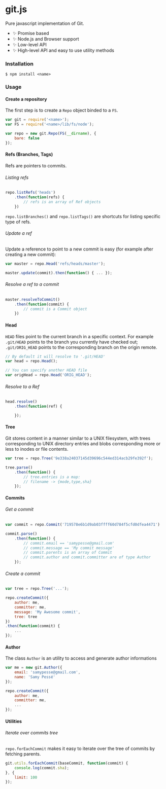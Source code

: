 # git.js

Pure javascript implementation of Git.

- ✨ Promise based
- ✨ Node.js and Browser support
- ✨ Low-level API
- ✨ High-level API and easy to use utility methods

### Installation

```
$ npm install <name>
```

### Usage

#### Create a repository

The first step is to create a `Repo` object binded to a `FS`.

```js
var git = require('<name>');
var FS = require('<name>/lib/fs/node');

var repo = new git.Repo(FS(__dirname), {
    bare: false
});
```

#### Refs (Branches, Tags)

Refs are pointers to commits.

###### Listing refs

```js
repo.listRefs('heads')
    .then(function(refs) {
        // refs is an array of Ref objects
    })
```

`repo.listBranches()` and `repo.listTags()` are shortcuts for listing specific type of refs.

###### Update a ref

Update a reference to point to a new commit is easy (for example after creating a new commit):

```js
var master = repo.Head('refs/heads/master');

master.update(commit).then(function() { ... });
```

###### Resolve a ref to a commit

```js
master.resolveToCommit()
    .then(function(commit) {
        // commit is a Commit object
    })
```

#### Head

`HEAD` files point to the current branch in a specific context. For example `.git/HEAD` points to the branch you currently have checked out; `.git/ORIG_HEAD` points to the corresponding branch on the origin remote.

```js
// By default it will resolve to '.git/HEAD'
var head = repo.Head();

// You can specify another HEAD file
var origHead = repo.Head('ORIG_HEAD');
```

###### Resolve to a Ref

```js
head.resolve()
    .then(function(ref) {

    });
```

#### Tree

Git stores content in a manner similar to a UNIX filesystem, with trees corresponding to UNIX directory entries and blobs corresponding more or less to inodes or file contents.

```js
var tree = repo.Tree('9e338a24037145d39696c544ed314acb29fe392f');

tree.parse()
    .then(function() {
        // tree.entries is a map:
        // filename -> {mode,type,sha}
    });
```

#### Commits

###### Get a commit

```js
var commit = repo.Commit('719578e6b1d9ab03ffff60d784f5cfd0dfea4471')

commit.parse()
    .then(function() {
        // commit.email == 'samypesse@gmail.com'
        // commit.message == 'My commit message'
        // commit.parents is an array of Commit
        // commit.author and commit.committer are of type Author
    });
```

###### Create a commit

```js
var tree = repo.Tree('...');

repo.createCommit({
    author: me,
    committer: me,
    message: 'My Awesome commit',
    tree: tree
})
.then(function(commit) {
    ...
});
```

#### Author

The class `Author` is an utility to access and generate author informations

```js
var me = new git.Author({
    email: 'samypesse@gmail.com',
    name: 'Samy Pessé'
});

repo.createCommit({
    author: me,
    committer: me,
    ...
});
```

#### Utilities

###### Iterate over commits tree

`repo.forEachCommit` makes it easy to iterate over the tree of commits by fetching parents.

```js
git.utils.forEachCommit(baseCommit, function(commit) {
    console.log(commit.sha);
}, {
    limit: 100
});
```

